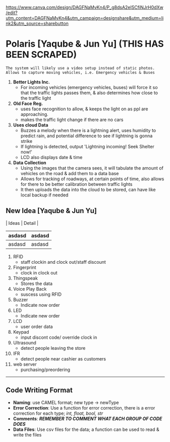 https://www.canva.com/design/DAGFNaMvKn4/P_g8dsA2eISCfiNJrH0dXw/edit?utm_content=DAGFNaMvKn4&utm_campaign=designshare&utm_medium=link2&utm_source=sharebutton
# Polaris [Yaqube & Jun Yu] (THIS HAS BEEN SCRAPED)
	The system will likely use a video setup instead of static photos. Allows to capture moving vehicles, i.e. Emergency vehicles & Buses
1. **Better Lights Inc.**
     - For incoming vehicles (emergency vehicles, buses) will force it so that the traffic lights passes them, & also determines how close to the traffic light
2. **Old Face Reg.**
     - uses face recognition to allow, & keeps the light on as ppl are approaching.
     - makes the traffic light change if there are no cars
3. **Uses cloud Data**
     - Buzzes a melody when there is a lightning alert, uses humidity to predict rain, and potential difference to see if lightning is gonna strike
     - If lightning is detected, output 'Lightning incoming! Seek Shelter now!'
     - LCD also displays date & time 
4. **Data Collection**
	- Using the images that the camera sees, it will tabulate the amount of vehicles on the road & add them to a data base
	- Allows for tracking of roadways, at certain points of time, also allows for there to be better calibration between traffic lights
	- It then uploads the data into the cloud to be stored, can have like local backup if needed

## New Idea [Yaqube & Jun Yu]
| Ideas | Detail |

| asdasd | asdasd |
| ------ | ------ |
| asdasd | asdasd |


1. RFID
   - staff clockin and clock out/staff discount
2. Fingerprint
   - clock in clock out
3. Thingspeak
   - Stores the data
4. Voice Play Back
    - suscess using RFID
5. Buzzer
    - Indicate now order
6. LED
    - Indicate new order
7. LCD
    - user order data
8. Keypad
    - input discont code/ override clock in
9. Ultrasound
    - detect people leaving the store
10. IFR
    - detect people near cashier as customers
11. web server
    - purchasing/preordering
---
## Code Writing Format
- **Naming**: use CAMEL format; new type -> newType 
- **Error Correction**: Use a function for error correction, there is a error correction for each type; *int, float, bool, str*
- **Comments**: ***REMEMBER TO COMMENT WHAT EACH GROUP OF CODE DOES***
- **Data Files**: Use csv files for the data; a function can be used to read & write the files
